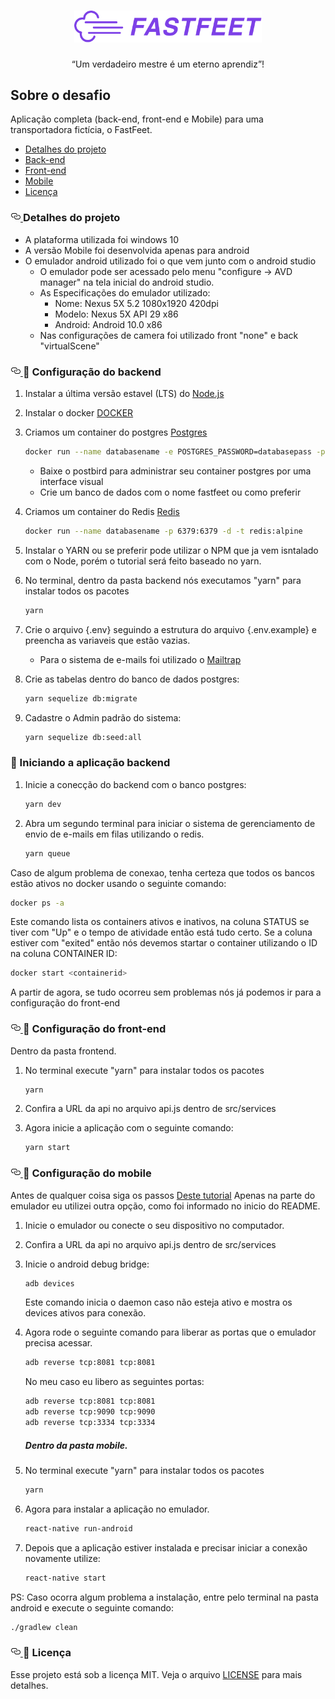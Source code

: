 <h1 align="center">
  <img alt="Fastfeet" title="Fastfeet" src="assets/logo.png" width="300px" />
</h1>

<p align="center">“Um verdadeiro mestre é um eterno aprendiz”!</p>


<h2>Sobre o desafio</h2>

Aplicação completa (back-end, front-end e Mobile) para uma transportadora fictícia, o FastFeet.

* <a href="#detalhes">Detalhes do projeto</a>
* <a href="#back">Back-end</a>
* <a href="#front">Front-end</a>
* <a href="#mobile">Mobile</a>
* <a href="#licença">Licença</a>

<h3>
    <a id="user-content-detalhes" class="anchor" aria-hidden="true" href="#detalhes">
    <svg class="octicon octicon-link" viewBox="0 0 16 16" version="1.1" width="16" height="16" aria-hidden="true"><path fill-rule="evenodd" d="M4 9h1v1H4c-1.5 0-3-1.69-3-3.5S2.55 3 4 3h4c1.45 0 3 1.69 3 3.5 0 1.41-.91 2.72-2 3.25V8.59c.58-.45 1-1.27 1-2.09C10 5.22 8.98 4 8 4H4c-.98 0-2 1.22-2 2.5S3 9 4 9zm9-3h-1v1h1c1 0 2 1.22 2 2.5S13.98 12 13 12H9c-.98 0-2-1.22-2-2.5 0-.83.42-1.64 1-2.09V6.25c-1.09.53-2 1.84-2 3.25C6 11.31 7.55 13 9 13h4c1.45 0 3-1.69 3-3.5S14.5 6 13 6z"></path></svg>
    </a>
    Detalhes do projeto
</h3>

* A plataforma utilizada foi windows 10
* A versão Mobile foi desenvolvida apenas para android
* O emulador android utilizado foi o que vem junto com o android studio
    * O emulador pode ser acessado pelo menu "configure -> AVD manager" na tela inicial do android studio.
    * As Especificações do emulador utilizado:
        * Nome: Nexus 5X 5.2 1080x1920 420dpi
        * Modelo: Nexus 5X API 29 x86
        * Android: Android 10.0 x86
    * Nas configurações de camera foi utilizado front "none" e back "virtualScene"

<h3>
    <a id="user-content-back" class="anchor" aria-hidden="true" href="#back">
    <svg class="octicon octicon-link" viewBox="0 0 16 16" version="1.1" width="16" height="16" aria-hidden="true"><path fill-rule="evenodd" d="M4 9h1v1H4c-1.5 0-3-1.69-3-3.5S2.55 3 4 3h4c1.45 0 3 1.69 3 3.5 0 1.41-.91 2.72-2 3.25V8.59c.58-.45 1-1.27 1-2.09C10 5.22 8.98 4 8 4H4c-.98 0-2 1.22-2 2.5S3 9 4 9zm9-3h-1v1h1c1 0 2 1.22 2 2.5S13.98 12 13 12H9c-.98 0-2-1.22-2-2.5 0-.83.42-1.64 1-2.09V6.25c-1.09.53-2 1.84-2 3.25C6 11.31 7.55 13 9 13h4c1.45 0 3-1.69 3-3.5S14.5 6 13 6z"></path></svg>
    </a>
    📝 Configuração do backend
</h3>

1. Instalar a última versão estavel (LTS) do [Node.js](https://nodejs.org/)

2. Instalar o docker [DOCKER](https://docs.docker.com/)

3. Criamos um container do postgres [Postgres](https://hub.docker.com/_/postgres)
    ```bash
    docker run --name databasename -e POSTGRES_PASSWORD=databasepass -p 5432:5432 -d postgres
    ```
    - Baixe o postbird para administrar seu container postgres por uma interface visual
    - Crie um banco de dados com o nome fastfeet ou como preferir

4. Criamos um container do Redis [Redis](https://hub.docker.com/_/redis)
    ```bash
    docker run --name databasename -p 6379:6379 -d -t redis:alpine
    ```

5. Instalar o YARN ou se preferir pode utilizar o NPM que ja vem isntalado com o Node, porém o tutorial será feito baseado no yarn.

6. No terminal, dentro da pasta backend nós executamos "yarn" para instalar todos os pacotes
    ```sh
    yarn
    ```
7. Crie o arquivo {.env} seguindo a estrutura do arquivo {.env.example} e preencha as variaveis que estão vazias.
    - Para o sistema de e-mails foi utilizado o [Mailtrap](https://mailtrap.io/)

8. Crie as tabelas dentro do banco de dados postgres:
    ```bash
    yarn sequelize db:migrate
    ```
9. Cadastre o Admin padrão do sistema:
    ```bash
    yarn sequelize db:seed:all
    ```

### 📝 Iniciando a aplicação backend
1. Inicie a conecção do backend com o banco postgres:
    ```bash
    yarn dev
    ```
2. Abra um segundo terminal para iniciar o sistema de gerenciamento de envio de e-mails em filas utilizando o redis.
    ```bash
    yarn queue
    ```
Caso de algum problema de conexao, tenha certeza que todos os bancos estão ativos no docker usando o seguinte comando:
```bash
docker ps -a
```
Este comando lista os containers ativos e inativos, na coluna STATUS se tiver com "Up" e o tempo de atividade então está tudo certo. Se a coluna estiver com "exited" então nós devemos startar o container utilizando o ID na coluna CONTAINER ID:
```bash
docker start <containerid>
```

A partir de agora, se tudo ocorreu sem problemas nós já podemos ir para a configuração do front-end

<h3>
    <a id="user-content-front" class="anchor" aria-hidden="true" href="#front">
    <svg class="octicon octicon-link" viewBox="0 0 16 16" version="1.1" width="16" height="16" aria-hidden="true"><path fill-rule="evenodd" d="M4 9h1v1H4c-1.5 0-3-1.69-3-3.5S2.55 3 4 3h4c1.45 0 3 1.69 3 3.5 0 1.41-.91 2.72-2 3.25V8.59c.58-.45 1-1.27 1-2.09C10 5.22 8.98 4 8 4H4c-.98 0-2 1.22-2 2.5S3 9 4 9zm9-3h-1v1h1c1 0 2 1.22 2 2.5S13.98 12 13 12H9c-.98 0-2-1.22-2-2.5 0-.83.42-1.64 1-2.09V6.25c-1.09.53-2 1.84-2 3.25C6 11.31 7.55 13 9 13h4c1.45 0 3-1.69 3-3.5S14.5 6 13 6z"></path></svg>
    </a>
    📝 Configuração do front-end
</h3>

Dentro da pasta frontend.

1. No terminal execute "yarn" para instalar todos os pacotes
    ```bash
    yarn
    ```
2. Confira a URL da api no arquivo api.js dentro de src/services

3. Agora inicie a aplicação com o seguinte comando:
    ```bash
    yarn start
    ```

<h3>
    <a id="user-content-mobile" class="anchor" aria-hidden="true" href="#mobile">
    <svg class="octicon octicon-link" viewBox="0 0 16 16" version="1.1" width="16" height="16" aria-hidden="true"><path fill-rule="evenodd" d="M4 9h1v1H4c-1.5 0-3-1.69-3-3.5S2.55 3 4 3h4c1.45 0 3 1.69 3 3.5 0 1.41-.91 2.72-2 3.25V8.59c.58-.45 1-1.27 1-2.09C10 5.22 8.98 4 8 4H4c-.98 0-2 1.22-2 2.5S3 9 4 9zm9-3h-1v1h1c1 0 2 1.22 2 2.5S13.98 12 13 12H9c-.98 0-2-1.22-2-2.5 0-.83.42-1.64 1-2.09V6.25c-1.09.53-2 1.84-2 3.25C6 11.31 7.55 13 9 13h4c1.45 0 3-1.69 3-3.5S14.5 6 13 6z"></path></svg>
    </a>
    📝 Configuração do mobile
</h3>

Antes de qualquer coisa siga os passos [Deste tutorial](https://docs.rocketseat.dev/ambiente-react-native/android/windows)
Apenas na parte do emulador eu utilizei outra opção, como foi informado no inicio do README.

1. Inicie o emulador ou conecte o seu dispositivo no computador.
2. Confira a URL da api no arquivo api.js dentro de src/services
3. Inicie o android debug bridge:
    ```bash
    adb devices
    ```
    Este comando inicia o daemon caso não esteja ativo e mostra os devices ativos para conexão.

4. Agora rode o seguinte comando para liberar as portas que o emulador precisa acessar.
    ```bash
    adb reverse tcp:8081 tcp:8081
    ```
    No meu caso eu libero as seguintes portas:
    ```bash
    adb reverse tcp:8081 tcp:8081
    adb reverse tcp:9090 tcp:9090
    adb reverse tcp:3334 tcp:3334
    ```

    ##### Dentro da pasta mobile.
    

5. No terminal execute "yarn" para instalar todos os pacotes
    ```bash
    yarn
    ```
6. Agora para instalar a aplicação no emulador.
    ```bash
    react-native run-android
    ```
7. Depois que a aplicação estiver instalada e precisar iniciar a conexão novamente utilize:
    ```bash
    react-native start
    ```
PS: Caso ocorra algum problema a instalação, entre pelo terminal na pasta android e execute o seguinte comando:
```bash
./gradlew clean
```

<h3>
    <a id="user-content-licença" class="anchor" aria-hidden="true" href="#licença">
    <svg class="octicon octicon-link" viewBox="0 0 16 16" version="1.1" width="16" height="16" aria-hidden="true"><path fill-rule="evenodd" d="M4 9h1v1H4c-1.5 0-3-1.69-3-3.5S2.55 3 4 3h4c1.45 0 3 1.69 3 3.5 0 1.41-.91 2.72-2 3.25V8.59c.58-.45 1-1.27 1-2.09C10 5.22 8.98 4 8 4H4c-.98 0-2 1.22-2 2.5S3 9 4 9zm9-3h-1v1h1c1 0 2 1.22 2 2.5S13.98 12 13 12H9c-.98 0-2-1.22-2-2.5 0-.83.42-1.64 1-2.09V6.25c-1.09.53-2 1.84-2 3.25C6 11.31 7.55 13 9 13h4c1.45 0 3-1.69 3-3.5S14.5 6 13 6z"></path></svg>
    </a>
    📝 Licença
</h3>

Esse projeto está sob a licença MIT. Veja o arquivo [LICENSE](LICENSE.md) para mais detalhes.

